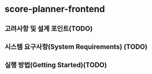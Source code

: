 # score-planner-frontend

## 고려사항 및 설계 포인트(TODO)

## 시스템 요구사항(System Requirements) (TODO)

## 실행 방법(Getting Started)(TODO)
